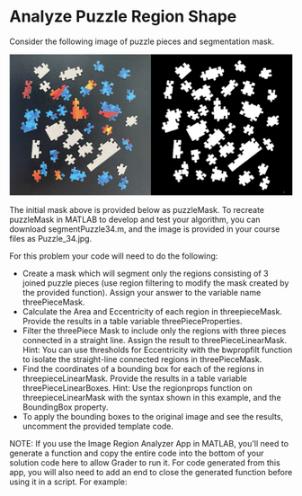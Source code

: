 # Analyze Puzzle Region Shape

Consider the following image of puzzle pieces and segmentation mask.

![1](./1.png)

The initial mask above is provided below as puzzleMask. To recreate puzzleMask in MATLAB to develop and test your algorithm, you can download segmentPuzzle34.m, and the image is provided in your course files as Puzzle_34.jpg.

For this problem your code will need to do the following:

- Create a mask which will segment only the regions consisting of 3 joined puzzle pieces (use region filtering to modify the mask created by the provided function). Assign your answer to the variable name threePieceMask.
- Calculate the Area and Eccentricity of each region in threepieceMask. Provide the results in a table variable threePieceProperties.
- Filter the threePiece Mask to include only the regions with three pieces connected in a straight line. Assign the result to threePieceLinearMask. Hint: You can use thresholds for Eccentricity with the bwpropfilt function to isolate the straight-line connected regions in threePieceMask.
- Find the coordinates of a bounding box for each of the regions in threepieceLinearMask. Provide the results in a table variable threePieceLinearBoxes. Hint: Use the regionprops function on threepieceLinearMask with the syntax shown in this example, and the BoundingBox property.
- To apply the bounding boxes to the original image and see the results, uncomment the provided template code.

NOTE: If you use the Image Region Analyzer App in MATLAB, you'll need to generate a function and copy the entire code into the bottom of your solution code here to allow Grader to run it. For code generated from this app, you will also need to add an end to close the generated function before using it in a script. For example:
